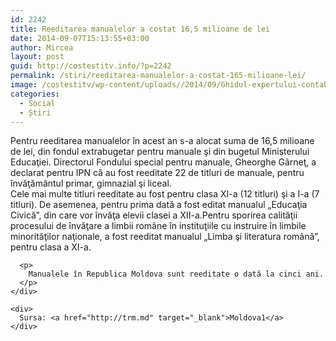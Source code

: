 ```yaml
---
id: 2242
title: Reeditarea manualelor a costat 16,5 milioane de lei
date: 2014-09-07T15:13:55+03:00
author: Mircea
layout: post
guid: http://costestitv.info/?p=2242
permalink: /stiri/reeditarea-manualelor-a-costat-165-milioane-lei/
image: /costestitv/wp-content/uploads//2014/09/Ghidul-expertului-contabil-Manuale-care-nu-trebuie-sa-ti-lipseasca-din-biblioteca.jpg
categories:
  - Social
  - Știri
---
```

<div class="lbr_2d lpad20">
  <span class="c2d size14">Pentru reeditarea manualelor în acest an s-a alocat suma de 16,5 milioane de lei, din fondul extrabugetar pentru manuale şi din bugetul Ministerului Educaţiei. Directorul Fondului special pentru manuale, Gheorghe Gârneţ, a declarat pentru IPN că au fost reeditate 22 de titluri de manuale, pentru învăţământul primar, gimnazial şi liceal.</span>
</div>

<!--more-->

<div class="bpad10 tpad20">
  <div id="txtBlock" class="size14">
    <div>
      Cele mai multe titluri reeditate au fost pentru clasa XI-a (12 titluri) şi a I-a (7 titluri). De asemenea, pentru prima dată a fost editat manualul „Educaţia Civică”, din care vor învăţa elevii clasei a XII-a.Pentru sporirea calităţii procesului de învăţare a limbii române în instituţiile cu instruire în limbile minorităţilor naţionale, a fost reeditat manualul „Limba şi literatura română”, pentru clasa a XI-a.</p> 
      
      <p>
        Manualele în Republica Moldova sunt reeditate o dată la cinci ani.
      </p>
    </div>
    
    <div>
      Sursa: <a href="http://trm.md" target="_blank">Moldova1</a>
    </div>
  </div>
</div>

&nbsp;